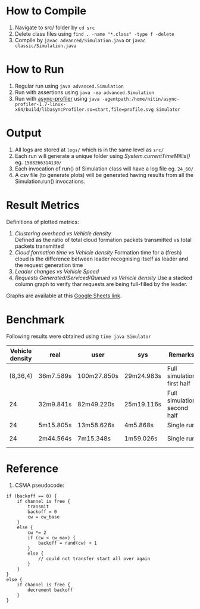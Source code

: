 # How to Compile
1. Navigate to src/ folder by `cd src`
2. Delete class files using `find . -name "*.class" -type f -delete`
3. Compile by `javac advanced/Simulation.java` or `javac classic/Simulation.java`

# How to Run
1. Regular run using `java advanced.Simulation`
2. Run with assertions using `java -ea advanced.Simulation`
3. Run with [async-profiler](https://github.com/jvm-profiling-tools/async-profiler) using `java -agentpath:/home/nitin/async-profiler-1.7-linux-x64/build/libasyncProfiler.so=start,file=profile.svg Simulator`

# Output
1. All logs are stored at `logs/` which is in the same level as `src/`
2. Each run will generate a unique folder using _System.currentTimeMillis()_ eg. `1588266314130/`
3. Each invocation of run() of Simulation class will have a log file eg. `24_60/`
4. A csv file (to generate plots) will be generated having results from all the Simulation.run() invocations.

# Result Metrics
Definitions of plotted metrics:  
1. _Clustering overhead vs Vehicle density_  
Defined as the ratio of total cloud formation packets transmitted vs total packets transmitted
2. _Cloud formation time vs Vehicle density_ 
Formation time for a (fresh) cloud is the difference between leader recognising itself as leader and the request generation time
3. _Leader changes vs Vehicle Speed_
4. _Requests Generated/Serviced/Queued vs Vehicle density_
Use a stacked column graph to verify thar requests are being full-filled by the leader.

Graphs are available at this [Google Sheets link](https://docs.google.com/spreadsheets/d/174WfTeKtr4LEfkfxB45uXd_G1JdsvFf7tRWB-gQNcro/edit?usp=sharing).

# Benchmark
Following results were obtained using `time java Simulator`

| Vehicle density | real | user | sys | Remarks | commit |
| --------------- | ---- | ---- | --- | ------- | -------- |
| (8,36,4) | 36m7.589s | 100m27.850s | 29m24.983s | Full simulation first half | dfc6715 |
| 24 | 32m9.841s |  82m49.220s | 25m19.116s | Full simulation second half | dfc6715 |
| 24 |  5m15.805s | 13m58.626s | 4m5.868s | Single run | dfc6715 |
| 24 | 2m44.564s | 7m15.348s | 1m59.026s | Single run | perf-optimisation |

# Reference
1. CSMA pseudocode:
```
if (backoff == 0) {
    if channel is free {
        transmit
        backoff = 0
        cw = cw_base
    }
    else {
        cw *= 2
        if (cw < cw_max) {
            backoff = rand(cw) + 1
        }
        else {
            // could not transfer start all over again
        }
    }
}
else {
    if channel is free {
        decrement backoff
    }
}
```
